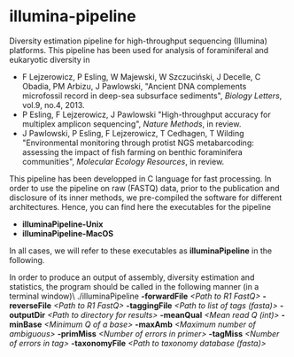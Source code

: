 illumina-pipeline
=================

Diversity estimation pipeline for high-throughput sequencing (Illumina) platforms. This pipeline has been used for analysis of foraminiferal and eukaryotic diversity in

* F Lejzerowicz, P Esling, W Majewski, W Szczuciński, J Decelle, C Obadia, PM Arbizu, J Pawlowski, "Ancient DNA complements microfossil record in deep-sea subsurface sediments", *Biology Letters*, vol.9, no.4, 2013.
* P Esling, F Lejzerowicz, J Pawlowski "High-throughput accuracy for multiplex amplicon sequencing", *Nature Methods*, in review.
* J Pawlowski, P Esling, F Lejzerowicz, T Cedhagen, T Wilding "Environmental monitoring through protist NGS metabarcoding: assessing the impact of fish farming on benthic foraminifera communities", *Molecular Ecology Resources*, in review.

This pipeline has been developped in C language for fast processing. In order to use the pipeline on raw (FASTQ) data, prior to the publication and disclosure of its inner methods, we pre-compiled the software for different architectures. Hence, you can find here the executables for the pipeline
* **illuminaPipeline-Unix**
* **illuminaPipeline-MacOS**

In all cases, we will refer to these executables as **illuminaPipeline** in the following.

In order to produce an output of assembly, diversity estimation and statistics, the program should be called in the following manner (in a terminal window)\\
./illuminaPipeline **-forwardFile** *\<Path to R1 FastQ\>* **-reverseFile** *\<Path to R1 FastQ\>*  **-taggingFile** *\<Path to list of tags (fasta)\>* **-outputDir** *\<Path to directory for results\>*  **-meanQual** *\<Mean read Q (int)\>*  **-minBase** *\<Minimum Q of a base\>* **-maxAmb** *\<Maximum number of ambiguous\>* **-primMiss** *\<Number of errors in primer\>* **-tagMiss** *\<Number of errors in tag\>* **-taxonomyFile** *\<Path to taxonomy database (fasta)\>*
